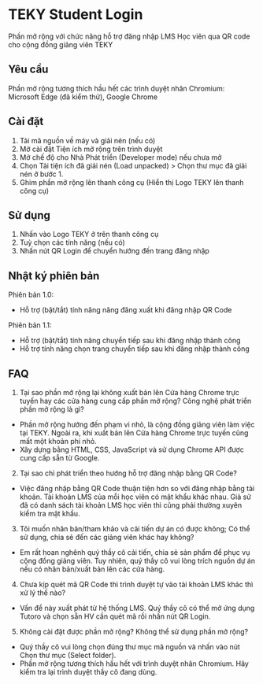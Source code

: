 # TEKY Student Login
Phần mở rộng với chức năng hỗ trợ đăng nhập LMS Học viên qua QR code cho cộng đồng giảng viên TEKY
## Yêu cầu
Phần mở rộng tương thích hầu hết các trình duyệt nhân Chromium: Microsoft Edge (đã kiểm thử), Google Chrome
## Cài đặt
1. Tải mã nguồn về máy và giải nén (nếu có)
2. Mở cài đặt Tiện ích mở rộng trên trình duyệt
3. Mở chế độ cho Nhà Phát triển (Developer mode) nếu chưa mở
4. Chọn Tải tiện ích đã giải nén (Load unpacked) > Chọn thư mục đã giải nén ở bước 1.
5. Ghim phần mở rộng lên thanh công cụ (Hiển thị Logo TEKY lên thanh công cụ)
## Sử dụng
1. Nhấn vào Logo TEKY ở trên thanh công cụ
2. Tuỳ chọn các tính năng (nếu có)
3. Nhấn nút QR Login để chuyển hướng đến trang đăng nhập
## Nhật ký phiên bản
Phiên bản 1.0: 
- Hỗ trợ (bật/tắt) tính năng năng đăng xuất khi đăng nhập QR Code

Phiên bản 1.1:
- Hỗ trợ (bật/tắt) tính năng chuyển tiếp sau khi đăng nhập thành công
- Hỗ trợ tính năng chọn trang chuyển tiếp sau khi đăng nhập thành công
## FAQ
1. Tại sao phần mở rộng lại không xuất bản lên Cửa hàng Chrome trực tuyến hay các cửa hàng cung cấp phần mở rộng? Công nghệ phát triển phần mở rộng là gì?
- Phần mở rộng hướng đến phạm vi nhỏ, là cộng đồng giảng viên làm việc tại TEKY. Ngoài ra, khi xuất bản lên Cửa hàng Chrome trực tuyến cũng mất một khoản phí nhỏ.
- Xây dựng bằng HTML, CSS, JavaScript và sử dụng Chrome API được cung cấp sẵn từ Google.
2. Tại sao chỉ phát triển theo hướng hỗ trợ đăng nhập bằng QR Code?
- Việc đăng nhập bằng QR Code thuận tiện hơn so với đăng nhập bằng tài khoản. Tài khoản LMS của mỗi học viên có mật khẩu khác nhau. Giả sử đã có danh sách tài khoản LMS học viên thì cũng phải thường xuyên kiểm tra mật khẩu.
3. Tôi muốn nhân bản/tham khảo và cải tiến dự án có được không; Có thể sử dụng, chia sẻ đến các giảng viên khác hay không?
- Em rất hoan nghênh quý thầy cô cải tiến, chia sẻ sản phẩm để phục vụ cộng đồng giảng viên. Tuy nhiên, quý thầy cô vui lòng trích nguồn dự án nếu có nhân bản/xuất bản lên các cửa hàng.
4. Chưa kịp quét mã QR Code thì trình duyệt tự vào tài khoản LMS khác thì xử lý thế nào?
- Vấn đề này xuất phát từ hệ thống LMS. Quý thầy cô có thể mở ứng dụng Tutoro và chọn sẵn HV cần quét mã rồi nhấn nút QR Login.
5. Không cài đặt được phần mở rộng? Không thể sử dụng phần mở rộng?
- Quý thầy cô vui lòng chọn đúng thư mục mã nguồn và nhấn vào nút Chọn thư mục (Select folder).
- Phần mở rộng tương thích hầu hết với trình duyệt nhân Chromium. Hãy kiểm tra lại trình duyệt thầy cô đang dùng.
